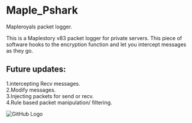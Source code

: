 # Maple_Pshark
Mapleroyals packet logger.

This is a Maplestory v83 packet logger for private servers.
This piece of software hooks to the encryption function and
let you intercept messages as they go.

## Future updates:
1.intercepting Recv messages.<br/>
2.Modify messages.<br/>
3.Injecting packets for send or recv.<br/>
4.Rule based packet manipulation/ filtering.<br/>

![GitHub Logo](/images/logo.png)
